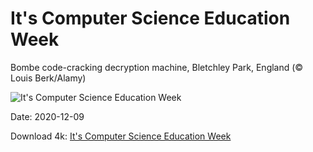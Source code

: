 # It's Computer Science Education Week

Bombe code-cracking decryption machine, Bletchley Park, England (© Louis Berk/Alamy)

![It's Computer Science Education Week](https://bing.com/th?id=OHR.DecryptionMachine_EN-US1954350634_UHD.jpg&rf=LaDigue_UHD.jpg&pid=hp&w=1024&h=576)

Date: 2020-12-09

Download 4k: [It's Computer Science Education Week](https://bing.com/th?id=OHR.DecryptionMachine_EN-US1954350634_UHD.jpg&rf=LaDigue_UHD.jpg&pid=hp&w=3840&h=2160)

